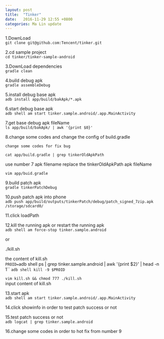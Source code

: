 ```yaml
---
layout: post
title:  "Tinker"
date:   2016-11-29 12:55 +0800
categories: Ma Lin update
---
```


1.DownLoad<br/>
`git clone git@github.com:Tencent/tinker.git`

2.cd sample project<br/>
`cd tinker/tinker-sample-android`

3.DownLoad dependencies<br/>
`gradle clean`

4.build debug apk<br/>
`gradle assembleDebug`

5.install debug base apk<br/>
`adb install app/build/bakApk/*.apk`

6.start debug base apk<br/>
`adb shell am start tinker.sample.android/.app.MainActivity`

7.get base debug apk fileName<br/>
`ls app/build/bakApk/ | awk '{print $0}'`

8.change some codes and change the config of build.gradle<br/>

`change some codes for fix bug`

`cat app/build.gradle | grep tinkerOldApkPath`

use number 7 apk filename replace the tinkerOldApkPath apk fileName<br/>

`vim app/buid.gradle`


9.build patch apk<br/>
`gradle tinkerPatchDebug`


10.push patch apk into phone<br/>
`adb push app/build/outputs/tinkerPatch/debug/patch_signed_7zip.apk /storage/sdcard0/`

11.click loadPath


12.kill the running apk or restart the running apk<br/>
`adb shell am force-stop tinker.sample.android`

or<br/>

./kill.sh<br/>

the content of kill.sh<br/>
`PROID=`adb shell ps | grep tinker.sample.android | awk '{print $2}' | head -n 1``
`adb shell kill -9 $PROID`

`vim kill.sh && chmod 777 ./kill.sh`<br/>
input content of kill.sh<br/>

13.start apk<br/>
`adb shell am start tinker.sample.android/.app.MainActivity`

14.click showinfo in order to test patch success or not

15.test patch success or not<br/>
`adb logcat | grep tinker.sample.android`

16.change some codes in order to hot fix from number 9
